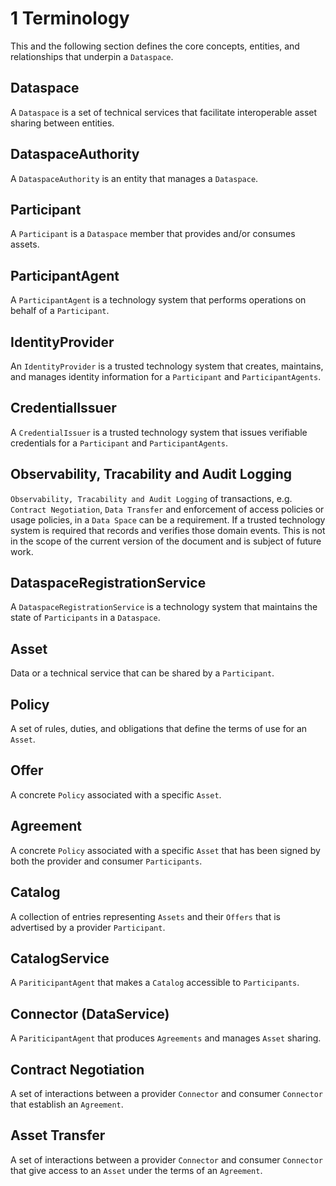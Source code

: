 # 1 Terminology

This and the following section defines the core concepts, entities, and relationships that underpin a `Dataspace`.

## Dataspace

A `Dataspace` is a set of technical services that facilitate interoperable asset sharing between entities.

## DataspaceAuthority

A `DataspaceAuthority` is an entity that manages a `Dataspace`.

## Participant

A `Participant` is a `Dataspace` member that provides and/or consumes assets.

## ParticipantAgent

A `ParticipantAgent` is a technology system that performs operations on behalf of a `Participant`.

## IdentityProvider

An `IdentityProvider` is a trusted technology system that creates, maintains, and manages identity information for a `Participant` and `ParticipantAgents`.

## CredentialIssuer

A `CredentialIssuer` is a trusted technology system that issues verifiable credentials for a `Participant` and `ParticipantAgents`.

## Observability, Tracability and Audit Logging

`Observability, Tracability and Audit Logging` of transactions, e.g. `Contract Negotiation`, `Data Transfer` and enforcement of access policies or usage policies, in a `Data Space` can be a requirement.
If a  trusted technology system is required that records and verifies those domain events. This is not in the scope of the current version of the document and is subject of future work.

## DataspaceRegistrationService

A `DataspaceRegistrationService` is a technology system that maintains the state of `Participants` in a `Dataspace`.

## Asset

Data or a technical service that can be shared by a `Participant`.

## Policy

A set of rules, duties, and obligations that define the terms of use for an `Asset`.

## Offer

A concrete `Policy` associated with a specific `Asset`.

## Agreement

A concrete `Policy` associated with a specific `Asset` that has been signed by both the provider and consumer `Participants`.

## Catalog

A collection of entries representing `Assets` and their `Offers` that is advertised by a provider `Participant`.

## CatalogService

A `PariticipantAgent` that makes a `Catalog` accessible to `Participants`.

## Connector (DataService)

A `PariticipantAgent` that produces `Agreements` and manages `Asset` sharing.

## Contract Negotiation

A set of interactions between a provider `Connector` and consumer `Connector` that establish an `Agreement`.

## Asset Transfer

A set of interactions between a provider `Connector` and consumer `Connector` that give access to an `Asset` under the terms of an `Agreement`.
